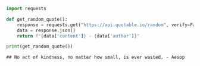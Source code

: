 ``` python
import requests

def get_random_quote():
    response = requests.get("https://api.quotable.io/random", verify=False)
    data = response.json()
    return f"{data['content']} - {data['author']}"

print(get_random_quote())
```

    ## No act of kindness, no matter how small, is ever wasted. - Aesop
